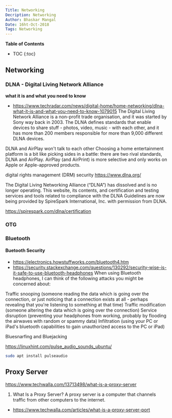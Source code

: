 ```yaml
---
Title: Networking
Decription: Networking
Author: Bhaskar Mangal
Date: 16ht-Oct-2018
Tags: Networking
---
```


**Table of Contents**
* TOC
{:toc}


## Networking

### DLNA - Digital Living Network Alliance
**what it is and what you need to know**
* https://www.techradar.com/news/digital-home/home-networking/dlna-what-it-is-and-what-you-need-to-know-1079015
The Digital Living Network Alliance is a non-profit trade organisation, and it was started by Sony way back in 2003. The DLNA defines standards that enable devices to share stuff - photos, video, music - with each other, and it has more than 200 members responsible for more than 9,000 different DLNA devices.

DLNA and AirPlay won't talk to each other
Choosing a home entertainment platform is a bit like picking sides in a battle: there are two rival standards, DLNA and AirPlay.
AirPlay (and AirPrint) is more selective and only works on Apple or Apple-approved products.

digital rights management (DRM) security
https://www.dlna.org/

The Digital Living Networking Alliance (“DLNA”) has dissolved and is no longer operating. This website, its contents, and certification and testing services and tools related to compliance with the DLNA Guidelines are now being provided by SpireSpark International, Inc. with permission from DLNA.

https://spirespark.com/dlna/certification


### OTG


### Bluetooth

#### Buetooth Security
- https://electronics.howstuffworks.com/bluetooth4.htm
- https://security.stackexchange.com/questions/130292/security-wise-is-it-safe-to-use-bluetooth-headphones
When using Bluetooth headphones, I can think of the following attacks you might be concerned about:

Traffic snooping (someone reading the data which is going over the connection, or just noticing that a connection exists at all - perhaps revealing that you're listening to something at that time)
Traffic modification (someone altering the data which is going over the connection)
Service disruption (preventing your headphones from working, probably by flooding the airwaves with random or spammy data)
Infiltration (using your PC or iPad's bluetooth capabilities to gain unauthorized access to the PC or iPad)

Bluesnarfing and Bluejacking


https://linuxhint.com/pulse_audio_sounds_ubuntu/
```bash
sudo apt install pulseaudio
```

## Proxy Server
https://www.techwalla.com/13713498/what-is-a-proxy-server
1. What Is a Proxy Server?
A proxy server is a computer that channels traffic from other computers to the internet.






* https://www.techwalla.com/articles/what-is-a-proxy-server-port
